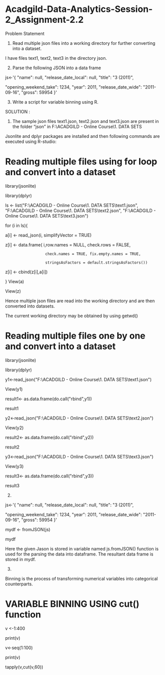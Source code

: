 # Acadgild-Data-Analytics-Session-2_Assignment-2.2

 Problem Statement

1. Read multiple json files into a working directory for further converting into a dataset.

I have files text1, text2, text3 in the directory json.


2.	Parse the following JSON into a data frame

js<-'{
"name": null, "release_date_local": null, "title": "3 (2011)",

"opening_weekend_take": 1234, "year": 2011, "release_date_wide": "2011-09-16", "gross": 59954 }'

3.	Write a script for variable binning using R.

 SOLUTION :
 
1.  The sample json files text1.json, text2.json and text3.json are present in the folder “json” in F:\\ACADGILD - Online Course\\1. DATA SETS

Jsonlite and dplyr packages are installed and then following commands are executed using R-studio:

# Reading multiple files using for loop and convert into a dataset

library(jsonlite)

library(dplyr)

ls <- list("F:\\ACADGILD - Online Course\\1. DATA SETS\\text1.json",
           "F:\\ACADGILD - Online Course\\1. DATA SETS\\text2.json",
           "F:\\ACADGILD - Online Course\\1. DATA SETS\\text3.json")
           
for (i in ls){

  a[i] <- read_json(i, simplifyVector = TRUE)
  
  z[i] <- data.frame( i,row.names = NULL, check.rows = FALSE,
  
                      check.names = TRUE, fix.empty.names = TRUE,
                      
                      stringsAsFactors = default.stringsAsFactors())
  
  z[i] <- cbind(z[i],a[i])
  
}
View(a)

View(z) 

Hence multiple json files are read into the working directory and are then converted into datasets.

The current working directory may be obtained by using getwd()

# Reading multiple files one by one and convert into a dataset

library(jsonlite) 

library(dplyr) 

y1<-read_json("F:\\ACADGILD - Online Course\\1. DATA SETS\\text1.json") 

View(y1)

result1<- as.data.frame(do.call("rbind",y1))

result1

y2<-read_json("F:\\ACADGILD - Online Course\\1. DATA SETS\\text2.json") 

View(y2)

result2<- as.data.frame(do.call("rbind",y2)) 

result2

y3<-read_json("F:\\ACADGILD - Online Course\\1. DATA SETS\\text3.json") 

View(y3) 

result3<- as.data.frame(do.call("rbind",y3)) 

result3

       
2.
js<-'{
"name": null, "release_date_local": null, "title": "3 (2011)",

"opening_weekend_take": 1234, "year": 2011, "release_date_wide": "2011-09-16", "gross": 59954 }'

mydf <- fromJSON(js) 

mydf

Here the given Jason is stored in variable named js.fromJSON() function is used for the parsing the data into dataframe. The resultant data frame is stored in mydf.

3.
 Binning is the process of transforming numerical variables into categorical counterparts.

# VARIABLE BINNING USING cut() function

v <-1:400

print(v)

v<-seq(1:100)

print(v)

tapply(v,cut(v,60))
